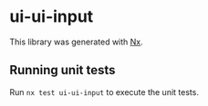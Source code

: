 # ui-ui-input

This library was generated with [Nx](https://nx.dev).

## Running unit tests

Run `nx test ui-ui-input` to execute the unit tests.
